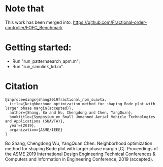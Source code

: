 # Note that 
This work has been merged into: https://github.com/Fractional-order-controller/FOFC_Benchmark

# Getting started:
* Run "run_patternsearch_apm.m";
* Run "run_simulink_kd.m".

# Citation
```
@inproceedings{shang2019fractional_npm_suavta,
  title={Neighborhood optimization method for shaping Bode plot with larger phase margin(accepted)},
  author={Shang, Bo and Wu, Chengdong and Chen, YangQuan},
  booktitle={Symposium on Small Unmanned Aerial Vehicle Technologies and Applications (SUAVTA)},
  year={2019},
  organization={ASME/IEEE}
}
```
Bo Shang, Chengdong Wu, YangQuan Chen. Neighborhood optimization method for shaping Bode plot with larger phase margin [C]. Proceedings of the ASME 2019 International Design Engineering Technical Conferences & Computers and Information in Engineering Conference, 2019 (accepted).
